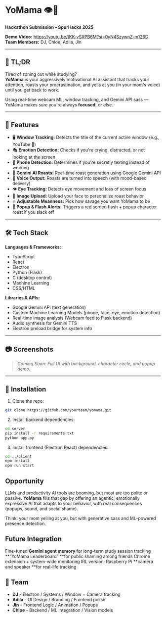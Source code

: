 # YoMama 👁️📣

**Hackathon Submission – SpurHacks 2025**

**Demo Video:** https://youtu.be/tKK-vSXPB6M?si=0yN4SzywnZ-m126D  
**Team Members:**  DJ, Chloe, Adila, Jin

---

## 🧠 TL;DR

Tired of zoning out while studying?  
**YoMama** is your aggressively motivational AI assistant that tracks your attention, roasts your procrastination, and yells at you (in your mom's voice) until you get back to work.

Using real-time webcam ML, window tracking, and Gemini API sass — YoMama makes sure you're always **focused**, or else.

---

## 🧪 Features

- 🖥️ **Window Tracking:** Detects the title of the current active window (e.g., YouTube 👀)
- 🎭 **Emotion Detection:** Checks if you're crying, distracted, or not looking at the screen
- 🤳 **Phone Detection:** Determines if you're secretly texting instead of working
- 🧠 **Gemini AI Roasts:** Real-time roast generation using Google Gemini API
- 🎤 **Voice Output:** Roasts are turned into speech (with mood-based delivery)
- 👁️ **Eye Tracking:** Detects eye movement and loss of screen focus
- 📸 **Image Upload:** Upload your face to personalize roast behavior
- 🔥 **Adjustable Meanness:** Pick how savage you want YoMama to be
- 🚨 **Popup & Flash Alerts:** Triggers a red screen flash + popup character roast if you slack off

---

## 🛠️ Tech Stack

**Languages & Frameworks:**
- TypeScript
- React
- Electron
- Python (Flask)
- C (desktop control)
- Machine Learning 
- CSS/HTML

**Libraries & APIs:**
- Google Gemini API (text generation)
- Custom Machine Learning Models (phone, face, eye, emotion detection)
- Real-time image analysis (Webcam feed to Flask backend)
- Audio synthesis for Gemini TTS
- Electron preload bridge for system info

---

## 📷 Screenshots

> _Coming Soon: Full UI with background, character circle, and popup demo._

---

## 🧪 Installation

1. Clone the repo:

```bash
git clone https://github.com/yourteam/yomama.git
```
2. Install backend dependencies:
```bash
cd server
pip install -r requirements.txt
python app.py
```
3. Install frontend (Electron React) dependencies:
```bash
cd ../client
npm install
npm run start
```
##  Opportunity

LLMs and productivity AI tools are booming, but most are too polite or passive.
**YoMama** fills that gap by offering an agentic, emotionally expressive AI that adapts to your behavior, with real consequences (popups, sound, and social shame).

Think: your mom yelling at you, but with generative sass and ML-powered presence detection.

## Future Integration
Fine-tuned **Gemini agent memory** for long-term study session tracking
**“YoMama Leaderboard” **for public shaming among friends
Chrome extension + system-wide monitoring
IRL version: Raspberry Pi **camera and speaker **for real-life tracking

## 🤝 Team
- **DJ** - Electron / Systems / Window + Camera tracking
- **Adila** - UI Design / Branding / Frontend polish
- **Jin** - Frontend Logic / Animation / Popups
- **Chloe** - Backend / ML integration / Vision models

